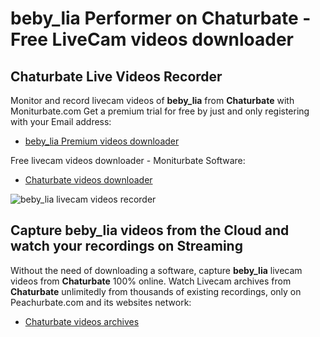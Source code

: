 # beby_lia Performer on Chaturbate - Free LiveCam videos downloader

## Chaturbate Live Videos Recorder

Monitor and record livecam videos of **beby_lia** from **Chaturbate** with Moniturbate.com
Get a premium trial for free by just and only registering with your Email address:
* [beby_lia Premium videos downloader](https://moniturbate.com/request-demo-licence-key.html)

Free livecam videos downloader - Moniturbate Software:
* [Chaturbate videos downloader](https://moniturbate.com/moniturbate-download-software.html)

![beby_lia livecam videos recorder](https://peachurnet.com/templates/moniturbate-software.png)


## Capture beby_lia videos from the Cloud and watch your recordings on Streaming

Without the need of downloading a software, capture **beby_lia** livecam videos from **Chaturbate** 100% online.
Watch Livecam archives from **Chaturbate** unlimitedly from thousands of existing recordings, only on Peachurbate.com and its websites network:
* [Chaturbate videos archives](https://peachurnet.com/)